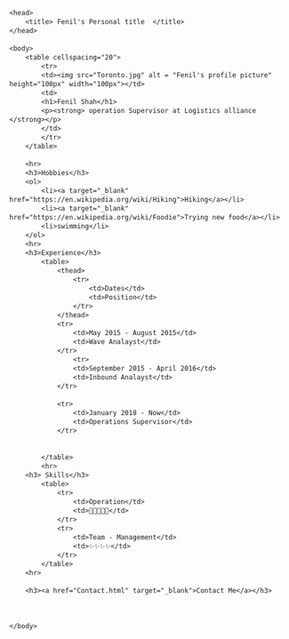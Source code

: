 <!DOCTYPE html>
<html>
	<meta charset="utf-8">

	<head>
		<title> Fenil's Personal title	</title>
	</head>

	<body>
		<table cellspacing="20">
			<tr>
			<td><img src="Toronto.jpg" alt = "Fenil's profile picture" height="100px" width="100px"></td>
			<td>
			<h1>Fenil Shah</h1>
			<p><strong> operation Supervisor at Logistics alliance </strong></p>
			</td>
			</tr>
		</table>
		
		<hr>
		<h3>Hobbies</h3>
		<ol>
			<li><a target="_blank" href="https://en.wikipedia.org/wiki/Hiking">Hiking</a></li>
			<li><a target="_blank" href="https://en.wikipedia.org/wiki/Foodie">Trying new food</a></li>
			<li>swimming</li>
		</ol>
		<hr>
		<h3>Experience</h3>
			<table>
				<thead>
					<tr>
						<td>Dates</td>
						<td>Position</td>
					</tr>
				</thead>
				<tr>
					<td>May 2015 - August 2015</td>
					<td>Wave Analayst</td>
				</tr>
					<tr>
					<td>September 2015 - April 2016</td>
					<td>Inbound Analayst</td>
				</tr>

				<tr>
					<td>January 2018 - Now</td>
					<td>Operations Supervisor</td>
				</tr>


			</table>
			<hr>
		<h3> Skills</h3>
			<table>
				<tr>
					<td>Operation</td>
					<td>🏅🏅🏅🏅🏅</td>
				</tr>
				<tr>
					<td>Team - Management</td>
					<td>✨✨✨✨</td>
				</tr>
			</table>
		<hr>

		<h3><a href="Contact.html" target="_blank">Contact Me</a></h3>



	</body>

</html>
